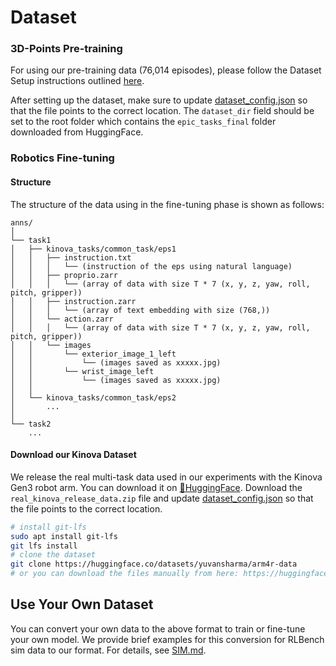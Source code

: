 # Dataset

### 3D-Points Pre-training

For using our pre-training data (76,014 episodes), please follow the Dataset Setup instructions outlined [here](https://github.com/yuvansharma/SpaTracker?tab=readme-ov-file#1-dataset-setup).

After setting up the dataset, make sure to update [dataset_config.json](config/dataset_config_epic_pretraining.json) so that the file points to the correct location. The ```dataset_dir``` field should be set to the root folder which contains the ```epic_tasks_final``` folder downloaded from HuggingFace.

### Robotics Fine-tuning
#### Structure
The structure of the data using in the fine-tuning phase is shown as follows:

```
anns/
│ 
└── task1
│   ├── kinova_tasks/common_task/eps1
│   │   ├── instruction.txt 
│   │   │   └── (instruction of the eps using natural language)
│   │   ├── proprio.zarr 
│   │   │   └── (array of data with size T * 7 (x, y, z, yaw, roll, pitch, gripper))
│   │   ├── instruction.zarr 
│   │   │   └── (array of text embedding with size (768,))
│   │   └── action.zarr
│   │   │   └── (array of data with size T * 7 (x, y, z, yaw, roll, pitch, gripper))
│   │   └── images
│   │       └── exterior_image_1_left
│   │           └── (images saved as xxxxx.jpg)
│   │       └── wrist_image_left
│   │           └── (images saved as xxxxx.jpg)
│   │   
│   └── kinova_tasks/common_task/eps2
│       ...
│
└── task2
    ... 
```

#### Download our Kinova Dataset
We release the real multi-task data used in our experiments with the Kinova Gen3 robot arm. You can download it on [🤗HuggingFace](https://huggingface.co/datasets/yuvansharma/arm4r-data). 
Download the ```real_kinova_release_data.zip``` file and update [dataset_config.json](config/dataset_config_kinova.json) so that the file points to the correct location.
```bash 
# install git-lfs
sudo apt install git-lfs
git lfs install
# clone the dataset
git clone https://huggingface.co/datasets/yuvansharma/arm4r-data
# or you can download the files manually from here: https://huggingface.co/datasets/yuvansharma/arm4r-data
```


## Use Your Own Dataset
You can convert your own data to the above format to train or fine-tune your own model. 
We provide brief examples for this conversion for RLBench sim data to our format. For details, see [SIM.md](SIM.md).
